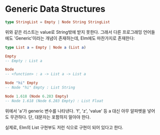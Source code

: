 # Generic Data Structures

```elm
type StringList = Empty | Node String StringList
```

위와 같은 리스트는 value로 String밖에 받지 못한다. 그래서 다른 프로그래밍 언어들에도
'Generic'이라는 개념이 존재하는데, Elm에도 마찬가지로 존재한다:

```elm
type List a = Empty | Node a (List a)

Empty
-- Empty : List a

Node
-- <function> : a -> List a -> List a

Node "hi" Empty
-- Node "hi" Empty : List String

Node 1.618 (Node 6.283 Empty)
-- Node 1.618 (Node 6.283 Empty) : List Float
```

위에서 'a'가 generic 변수를 나타낸다. 'f', 'z', 'value' 등 a 대신 
아무 알파벳을 넣어도 무관하다. 단, 대문자는 포함하지 말아야 한다.

실제로, Elm의 List 구현부도 저런 식으로 구현이 되어 있다고 한다. 

